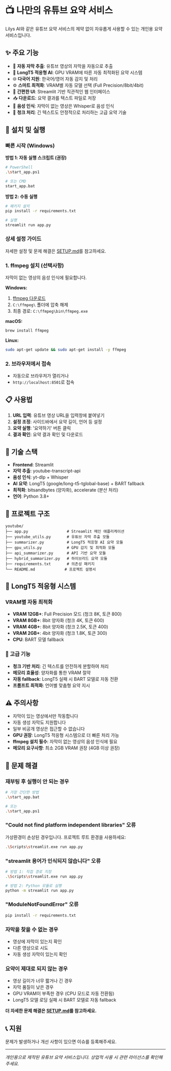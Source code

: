 ﻿# 📺 나만의 유튜브 요약 서비스

Lilys AI와 같은 유튜브 요약 서비스의 제약 없이 자유롭게 사용할 수 있는 개인용 요약 서비스입니다.

## ✨ 주요 기능

- 🎯 **자동 자막 추출**: 유튜브 영상의 자막을 자동으로 추출
- 🚀 **LongT5 적응형 AI**: GPU VRAM에 따른 자동 최적화된 요약 시스템
- 🌐 **다국어 지원**: 한국어/영어 자동 감지 및 처리
- ⚙️ **스마트 최적화**: VRAM별 자동 모델 선택 (Full Precision/8bit/4bit)
- 📱 **간편한 UI**: Streamlit 기반 직관적인 웹 인터페이스
- 📥 **다운로드**: 요약 결과를 텍스트 파일로 저장
- 🎤 **음성 인식**: 자막이 없는 영상은 Whisper로 음성 인식
- 🧠 **청크 처리**: 긴 텍스트도 안정적으로 처리하는 고급 요약 기술

## 🚀 설치 및 실행

### 빠른 시작 (Windows)

**방법 1: 자동 실행 스크립트 (권장)**
```bash
# PowerShell
.\start_app.ps1

# 또는 CMD
start_app.bat
```

**방법 2: 수동 실행**
```bash
# 패키지 설치
pip install -r requirements.txt

# 실행
streamlit run app.py
```

### 상세 설정 가이드
자세한 설정 및 문제 해결은 [SETUP.md](SETUP.md)를 참고하세요.

### 1. ffmpeg 설치 (선택사항)
자막이 없는 영상의 음성 인식에 필요합니다.

**Windows:**
1. [ffmpeg 다운로드](https://www.gyan.dev/ffmpeg/builds/)
2. `C:\ffmpeg\` 폴더에 압축 해제
3. 최종 경로: `C:\ffmpeg\bin\ffmpeg.exe`

**macOS:**
```bash
brew install ffmpeg
```

**Linux:**
```bash
sudo apt-get update && sudo apt-get install -y ffmpeg
```

### 2. 브라우저에서 접속
- 자동으로 브라우저가 열리거나
- `http://localhost:8501`로 접속

## 📋 사용법

1. **URL 입력**: 유튜브 영상 URL을 입력창에 붙여넣기
2. **설정 조정**: 사이드바에서 요약 길이, 언어 등 설정
3. **요약 실행**: '요약하기' 버튼 클릭
4. **결과 확인**: 요약 결과 확인 및 다운로드

## 🔧 기술 스택

- **Frontend**: Streamlit
- **자막 추출**: youtube-transcript-api
- **음성 인식**: yt-dlp + Whisper
- **AI 요약**: LongT5 (google/long-t5-tglobal-base) + BART fallback
- **최적화**: bitsandbytes (양자화), accelerate (분산 처리)
- **언어**: Python 3.8+

## 📁 프로젝트 구조

```
youtube/
├── app.py                 # Streamlit 메인 애플리케이션
├── youtube_utils.py       # 유튜브 자막 추출 모듈
├── summarizer.py          # LongT5 적응형 AI 요약 모듈
├── gpu_utils.py           # GPU 감지 및 최적화 모듈
├── api_summarizer.py      # API 기반 요약 모듈
├── hybrid_summarizer.py   # 하이브리드 요약 모듈
├── requirements.txt       # 의존성 패키지
└── README.md             # 프로젝트 설명서
```

## 🚀 LongT5 적응형 시스템

### VRAM별 자동 최적화
- **VRAM 12GB+**: Full Precision 모드 (청크 8K, 토큰 800)
- **VRAM 8GB+**: 8bit 양자화 (청크 4K, 토큰 600)  
- **VRAM 4GB+**: 8bit 양자화 (청크 2.5K, 토큰 400)
- **VRAM 2GB+**: 4bit 양자화 (청크 1.8K, 토큰 300)
- **CPU**: BART 모델 fallback

### 🧠 고급 기능
- **청크 기반 처리**: 긴 텍스트를 안전하게 분할하여 처리
- **메모리 효율성**: 양자화를 통한 VRAM 절약
- **자동 fallback**: LongT5 실패 시 BART 모델로 자동 전환
- **프롬프트 최적화**: 언어별 맞춤형 요약 지시

## ⚠️ 주의사항

- 자막이 있는 영상에서만 작동합니다
- 자동 생성 자막도 지원합니다
- 일부 비공개 영상은 접근할 수 없습니다
- **GPU 권장**: LongT5 적응형 시스템으로 더 빠른 처리 가능
- **ffmpeg 설치 필수**: 자막이 없는 영상의 음성 인식에 필요
- **메모리 요구사항**: 최소 2GB VRAM 권장 (4GB 이상 권장)

## 🐛 문제 해결

### 재부팅 후 실행이 안 되는 경우
```bash
# 가장 간단한 방법
.\start_app.bat

# 또는
.\start_app.ps1
```

### "Could not find platform independent libraries" 오류
가상환경이 손상된 경우입니다. 프로젝트 루트 환경을 사용하세요:
```bash
.\Scripts\streamlit.exe run app.py
```

### "streamlit 용어가 인식되지 않습니다" 오류
```bash
# 방법 1: 직접 경로 지정
.\Scripts\streamlit.exe run app.py

# 방법 2: Python 모듈로 실행
python -m streamlit run app.py
```

### "ModuleNotFoundError" 오류
```bash
pip install -r requirements.txt
```

### 자막을 찾을 수 없는 경우
- 영상에 자막이 있는지 확인
- 다른 영상으로 시도
- 자동 생성 자막이 있는지 확인

### 요약이 제대로 되지 않는 경우
- 영상 길이가 너무 짧거나 긴 경우
- 자막 품질이 낮은 경우
- GPU VRAM이 부족한 경우 (CPU 모드로 자동 전환됨)
- LongT5 모델 로딩 실패 시 BART 모델로 자동 fallback

**더 자세한 문제 해결은 [SETUP.md](SETUP.md)를 참고하세요.**

## 📞 지원

문제가 발생하거나 개선 사항이 있으면 이슈를 등록해주세요.

---
*개인용으로 제작된 유튜브 요약 서비스입니다. 상업적 사용 시 관련 라이선스를 확인해주세요.*